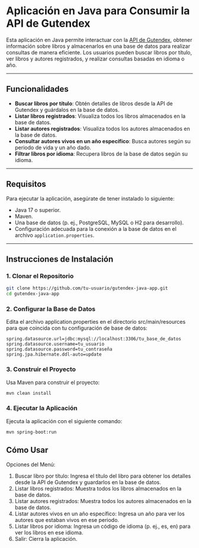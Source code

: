 # Aplicación en Java para Consumir la API de Gutendex

Esta aplicación en Java permite interactuar con la [API de Gutendex](https://gutendex.com/), obtener información sobre libros y almacenarlos en una base de datos para realizar consultas de manera eficiente. Los usuarios pueden buscar libros por título, ver libros y autores registrados, y realizar consultas basadas en idioma o año.

---

## Funcionalidades

- **Buscar libros por título**: Obtén detalles de libros desde la API de Gutendex y guárdalos en la base de datos.
- **Listar libros registrados**: Visualiza todos los libros almacenados en la base de datos.
- **Listar autores registrados**: Visualiza todos los autores almacenados en la base de datos.
- **Consultar autores vivos en un año específico**: Busca autores según su periodo de vida y un año dado.
- **Filtrar libros por idioma**: Recupera libros de la base de datos según su idioma.

---

## Requisitos

Para ejecutar la aplicación, asegúrate de tener instalado lo siguiente:
- Java 17 o superior.
- Maven.
- Una base de datos (p. ej., PostgreSQL, MySQL o H2 para desarrollo).
- Configuración adecuada para la conexión a la base de datos en el archivo `application.properties`.

---

## Instrucciones de Instalación

### 1. Clonar el Repositorio

```bash
git clone https://github.com/tu-usuario/gutendex-java-app.git
cd gutendex-java-app
```

### 2. Configurar la Base de Datos
Edita el archivo application.properties en el directorio src/main/resources para que coincida con tu configuración de base de datos:
```properties
spring.datasource.url=jdbc:mysql://localhost:3306/tu_base_de_datos
spring.datasource.username=tu_usuario
spring.datasource.password=tu_contraseña
spring.jpa.hibernate.ddl-auto=update
```
### 3. Construir el Proyecto
Usa Maven para construir el proyecto:
```bash
mvn clean install
```
### 4. Ejecutar la Aplicación
Ejecuta la aplicación con el siguiente comando:
```
mvn spring-boot:run
```


## Cómo Usar
Opciones del Menú:
1. Buscar libro por título: Ingresa el título del libro para obtener los detalles desde la API de Gutendex y guardarlos en la base de datos.
2. Listar libros registrados: Muestra todos los libros almacenados en la base de datos.
3. Listar autores registrados: Muestra todos los autores almacenados en la base de datos.
4. Listar autores vivos en un año específico: Ingresa un año para ver los autores que estaban vivos en ese periodo.
5. Listar libros por idioma: Ingresa un código de idioma (p. ej., es, en) para ver los libros en ese idioma.
0. Salir: Cierra la aplicación.
